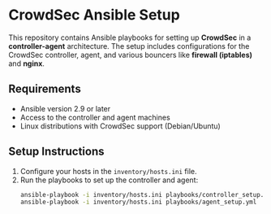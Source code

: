 # CrowdSec Ansible Setup

This repository contains Ansible playbooks for setting up **CrowdSec** in a **controller-agent** architecture. The setup includes configurations for the CrowdSec controller, agent, and various bouncers like **firewall (iptables)** and **nginx**.

## Requirements

- Ansible version 2.9 or later
- Access to the controller and agent machines
- Linux distributions with CrowdSec support (Debian/Ubuntu)

## Setup Instructions

1. Configure your hosts in the `inventory/hosts.ini` file.
2. Run the playbooks to set up the controller and agent:
   ```bash
   ansible-playbook -i inventory/hosts.ini playbooks/controller_setup.yml
   ansible-playbook -i inventory/hosts.ini playbooks/agent_setup.yml
